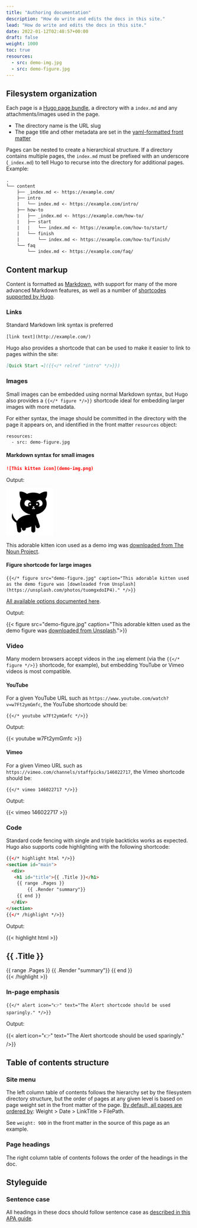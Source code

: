 ```yaml
---
title: "Authoring documentation"
description: "How do write and edits the docs in this site."
lead: "How do write and edits the docs in this site."
date: 2022-01-12T02:48:57+00:00
draft: false
weight: 1000
toc: true
resources:
  - src: demo-img.jpg
  - src: demo-figure.jpg
---
```


## Filesystem organization

Each page is a [Hugo page bundle](https://gohugo.io/content-management/page-bundles/), a directory with a `index.md` and any attachments/images used in the page.

- The directory name is the URL slug
- The page title and other metadata are set in the [yaml-formatted front matter](https://gohugo.io/content-management/front-matter/)

Pages can be nested to create a hierarchical structure. If a directory contains multiple pages, the `index.md` must be prefixed with an underscore (`_index.md`) to tell Hugo to recurse into the directory for additional pages. Example:

```text
.
└── content
    ├── _index.md <- https://example.com/
    ├── intro
    |   └── index.md <- https://example.com/intro/
    ├── how-to
    |   ├── _index.md <- https://example.com/how-to/
    |   ├── start
    |   |   └── index.md <- https://example.com/how-to/start/
    |   └── finish
    |       └── index.md <- https://example.com/how-to/finish/
    └── faq
        └── index.md <- https://example.com/faq/
```

## Content markup

Content is formatted as [Markdown](https://www.markdownguide.org/basic-syntax/), with support for many of the more advanced Markdown features, as well as a number of [shortcodes supported by Hugo](https://gohugo.io/content-management/shortcodes/).

### Links

Standard Markdown link syntax is preferred

`[link text](http://example.com/)`

Hugo also provides a shortcode that can be used to make it easier to link to pages within the site:

```markdown
[Quick Start →]({{</* relref "intro" */>}})
```

### Images

Small images can be embedded using normal Markdown syntax, but Hugo also provides a `{{</* figure */>}}` shortcode ideal for embedding larger images with more metadata.

For either syntax, the image should be committed in the directory with the page it appears on, and identified in the front matter `resources` object:

```text
resources:
  - src: demo-figure.jpg
```

#### Markdown syntax for small images

```markdown
![This kitten icon](demo-img.png)
```

Output:

![This kitten icon](demo-img.png)

This adorable kitten icon used as a demo img was [downloaded from The Noun Project](https://thenounproject.com/icon/kitten-612280/).

#### Figure shortcode for large images

```text
{{</* figure src="demo-figure.jpg" caption="This adorable kitten used as the demo figure was [downloaded from Unsplash](https://unsplash.com/photos/tuomgxdoIP4)." */>}}
```

[All available options documented here](https://gohugo.io/content-management/shortcodes/#figure).

Output:

{{< figure src="demo-figure.jpg" caption="This adorable kitten used as the demo figure was [downloaded from Unsplash](https://unsplash.com/photos/tuomgxdoIP4).">}}

### Video

Many modern browsers accept videos in the `img` element (via the `{{</* figure */>}}` shortcode, for example), but embedding YouTube or Vimeo videos is most compatible.

#### YouTube

For a given YouTube URL such as `https://www.youtube.com/watch?v=w7Ft2ymGmfc`, the YouTube shortcode should be:

```text
{{</* youtube w7Ft2ymGmfc */>}}
```

Output:

{{< youtube w7Ft2ymGmfc >}}

#### Vimeo

For a given Vimeo URL such as `https://vimeo.com/channels/staffpicks/146022717`, the Vimeo shortcode should be:

```text
{{</* vimeo 146022717 */>}}
```

Output:

{{< vimeo 146022717 >}}

### Code

Standard code fencing with single and triple backticks works as expected. Hugo also supports code highlighting with the following shortcode:

```html
{{</* highlight html */>}}
<section id="main">
  <div>
   <h1 id="title">{{ .Title }}</h1>
    {{ range .Pages }}
        {{ .Render "summary"}}
    {{ end }}
  </div>
</section>
{{</* /highlight */>}}
```

Output:

{{< highlight html >}}
<section id="main">
  <div>
   <h1 id="title">{{ .Title }}</h1>
    {{ range .Pages }}
        {{ .Render "summary"}}
    {{ end }}
  </div>
</section>
{{< /highlight >}}

### In-page emphasis

```text
{{</* alert icon="👉" text="The Alert shortcode should be used sparingly." */>}}
```

Output:

{{< alert icon="👉" text="The Alert shortcode should be used sparingly." />}}

## Table of contents structure

### Site menu

The left column table of contents follows the hierarchy set by the filesystem directory structure, but the order of pages at any given level is based on page weight set in the front matter of the page. [By default, all pages are ordered by](https://gohugo.io/templates/lists/#default-weight--date--linktitle--filepath): Weight > Date > LinkTitle > FilePath.

See `weight: 900` in the front matter in the source of this page as an example.

### Page headings

The right column table of contents follows the order of the headings in the doc.

## Styleguide

### Sentence case

All headings in these docs should follow sentence case as [described in this APA guide](https://apastyle.apa.org/style-grammar-guidelines/capitalization/sentence-case).
